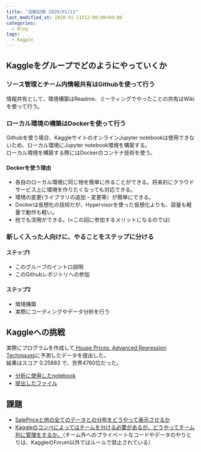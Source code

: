 ```yaml
---
title: "活動記録 2020/01/11"
last_modified_at: 2020-01-11T12:00:00+09:00
categories:
  - Blog
tags:
  - Kaggle
---
```


## Kaggleをグループでどのようにやっていくか
### ソース管理とチーム内情報共有はGithubを使って行う
情報共有として、環境構築はReadme、ミーティングでやったことの共有はWikiを使って行う。

### ローカル環境の構築はDockerを使って行う
Githubを使う場合、KaggleサイトのオンラインJupyter notebookは使用できないため、ローカル環境にJupyter notebook環境を構築する。  
ローカル環境を構築する際にはDockerのコンテナ技術を使う。

#### Dockerを使う理由
  * 各自のローカル環境に同じ物を簡単に作ることができる。将来的にクラウドサービス上に環境を作りたくなっても対応できる。
  * 環境の変更(ライブラリの追加・変更等）が簡単にできる。
  * Dockerは仮想化の技術だが、Hypervisorを使った仮想化よりも、容量も軽量で動作も軽い。
  * 他でも流用ができる。(=この回に参加するメリットになるのでは)

### 新しく入った人向けに、やることをステップに分ける
#### ステップ1
* このグループのイントロ説明
* このGithubレポジトリへの参加

#### ステップ2
* 環境構築
* 実際にコーディングやデータ分析を行う

## Kaggleへの挑戦
実際にプログラムを作成して[
House Prices: Advanced Regression Techniques](https://www.kaggle.com/c/house-prices-advanced-regression-techniques/overview)に予測したデータを提出した。  
結果はスコア 0.25883 で、世界4760位だった。
* [分析に使用したnotebook](https://github.com/CodeSeterpie/CodeSeterpie/blob/develop/Kaggle/HousePrices/notebook/main/20200111/mainnote.ipynb)
* [提出したファイル](https://github.com/CodeSeterpie/CodeSeterpie/blob/develop/Kaggle/HousePrices/output/main/20200111/submission.csv)

## 課題
* [SalePriceと他の全てのデータとの分布をどうやって表示させるか](https://github.com/CodeSeterpie/CodeSeterpie/issues/3)
* [Kaggleのコンペによってはチームを分ける必要があるが、どうやってチーム別に管理をするか。](https://github.com/CodeSeterpie/CodeSeterpie/issues/1)（チーム外へのプライベートなコードやデータのやりとりは、KaggleのForum以外ではルールで禁止されている）
